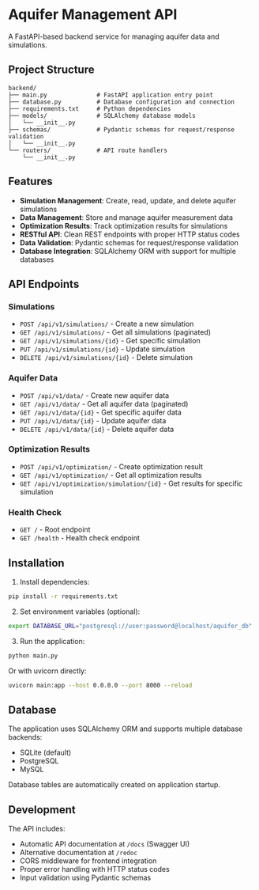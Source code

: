 # Aquifer Management API

A FastAPI-based backend service for managing aquifer data and simulations.

## Project Structure

```
backend/
├── main.py              # FastAPI application entry point
├── database.py          # Database configuration and connection
├── requirements.txt     # Python dependencies
├── models/              # SQLAlchemy database models
│   └── __init__.py
├── schemas/             # Pydantic schemas for request/response validation
│   └── __init__.py
└── routers/             # API route handlers
    └── __init__.py
```

## Features

- **Simulation Management**: Create, read, update, and delete aquifer simulations
- **Data Management**: Store and manage aquifer measurement data
- **Optimization Results**: Track optimization results for simulations
- **RESTful API**: Clean REST endpoints with proper HTTP status codes
- **Data Validation**: Pydantic schemas for request/response validation
- **Database Integration**: SQLAlchemy ORM with support for multiple databases

## API Endpoints

### Simulations
- `POST /api/v1/simulations/` - Create a new simulation
- `GET /api/v1/simulations/` - Get all simulations (paginated)
- `GET /api/v1/simulations/{id}` - Get specific simulation
- `PUT /api/v1/simulations/{id}` - Update simulation
- `DELETE /api/v1/simulations/{id}` - Delete simulation

### Aquifer Data
- `POST /api/v1/data/` - Create new aquifer data
- `GET /api/v1/data/` - Get all aquifer data (paginated)
- `GET /api/v1/data/{id}` - Get specific aquifer data
- `PUT /api/v1/data/{id}` - Update aquifer data
- `DELETE /api/v1/data/{id}` - Delete aquifer data

### Optimization Results
- `POST /api/v1/optimization/` - Create optimization result
- `GET /api/v1/optimization/` - Get all optimization results
- `GET /api/v1/optimization/simulation/{id}` - Get results for specific simulation

### Health Check
- `GET /` - Root endpoint
- `GET /health` - Health check endpoint

## Installation

1. Install dependencies:
```bash
pip install -r requirements.txt
```

2. Set environment variables (optional):
```bash
export DATABASE_URL="postgresql://user:password@localhost/aquifer_db"
```

3. Run the application:
```bash
python main.py
```

Or with uvicorn directly:
```bash
uvicorn main:app --host 0.0.0.0 --port 8000 --reload
```

## Database

The application uses SQLAlchemy ORM and supports multiple database backends:
- SQLite (default)
- PostgreSQL
- MySQL

Database tables are automatically created on application startup.

## Development

The API includes:
- Automatic API documentation at `/docs` (Swagger UI)
- Alternative documentation at `/redoc`
- CORS middleware for frontend integration
- Proper error handling with HTTP status codes
- Input validation using Pydantic schemas
